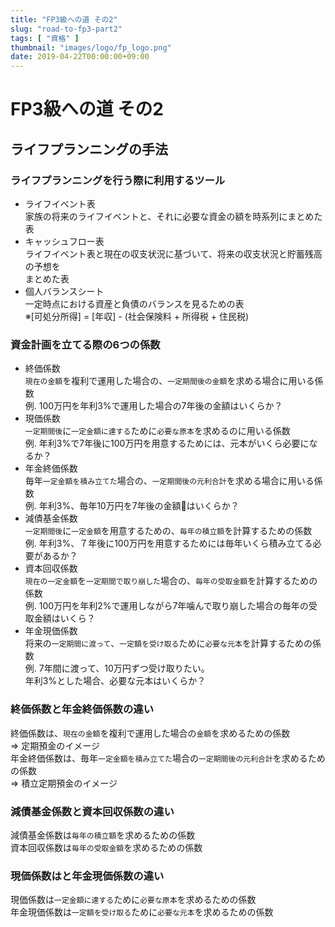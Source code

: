 ```yaml
---
title: "FP3級への道 その2"
slug: "road-to-fp3-part2"
tags: [ "資格" ]
thumbnail: "images/logo/fp_logo.png"
date: 2019-04-22T00:00:00+09:00
---
```


# FP3級への道 その2

## ライフプランニングの手法

### ライフプランニングを行う際に利用するツール

* ライフイベント表  
  家族の将来のライフイベントと、それに必要な資金の額を時系列にまとめた表
* キャッシュフロー表  
  ライフイベント表と現在の収支状況に基づいて、将来の収支状況と貯蓄残高の予想を  
  まとめた表
* 個人バランスシート  
  一定時点における資産と負債のバランスを見るための表  
  ※[可処分所得] = [年収] - (社会保険料 + 所得税 + 住民税)

### 資金計画を立てる際の6つの係数

* 終価係数  
  `現在の金額`を複利で運用した場合の、`一定期間後の金額`を求める場合に用いる係数  
  例. 100万円を年利3%で運用した場合の7年後の金額はいくらか？
* 現価係数  
  `一定期間後`に`一定金額に達する`ために`必要な原本`を求めるのに用いる係数  
  例. 年利3%で7年後に100万円を用意するためには、元本がいくら必要になるか？
* 年金終価係数  
  毎年`一定金額を積み立てた`場合の、`一定期間後の元利合計`を求める場合に用いる係数  
  例. 年利3%、毎年10万円を7年後の金額はいくらか？
* 減債基金係数  
  `一定期間後`に`一定金額`を用意するための、`毎年の積立額`を計算するための係数  
  例. 年利3%、７年後に100万円を用意するためには毎年いくら積み立てる必要があるか？
* 資本回収係数  
  `現在の一定金額`を`一定期間で取り崩した`場合の、`毎年の受取金額`を計算するための係数  
  例. 100万円を年利2%で運用しながら7年噛んで取り崩した場合の毎年の受取金額はいくら？
* 年金現価係数  
  将来の`一定期間に渡って`、`一定額を受け取る`ために`必要な元本`を計算するための係数  
  例. 7年間に渡って、10万円ずつ受け取りたい。  
      年利3%とした場合、必要な元本はいくらか？

### 終価係数と年金終価係数の違い

終価係数は、`現在の金額`を複利で運用した場合の`金額`を求めるための係数  
=> 定期預金のイメージ  
年金終価係数は、毎年`一定金額を積み立てた`場合の`一定期間後の元利合計`を求めるための係数  
=> 積立定期預金のイメージ

### 減債基金係数と資本回収係数の違い

減債基金係数は`毎年の積立額`を求めるための係数  
資本回収係数は`毎年の受取金額`を求めるための係数

### 現価係数はと年金現価係数の違い

現価係数は`一定金額に達する`ために`必要な原本`を求めるための係数  
年金現価係数は`一定額を受け取る`ために`必要な元本`を求めるための係数
